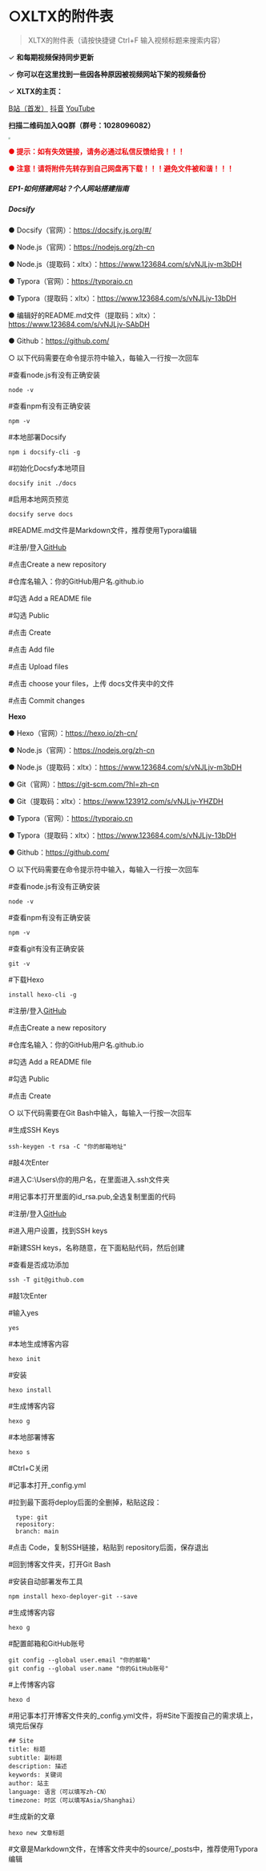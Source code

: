 # ○XLTX的附件表

> XLTX的附件表（请按快捷键 Ctrl+F 输入视频标题来搜索内容）

✓ **和每期视频保持同步更新**

✓ **你可以在这里找到一些因各种原因被视频网站下架的视频备份**

✓ **XLTX的主页：**

[B站（首发）](https://space.bilibili.com/3546668544821656) [抖音](https://www.douyin.com/user/MS4wLjABAAAASiyfbXSxfh4IoLCa53aomaojUJnagMMb9ROvzRdAxtzr6U4HD-2kweNO8IB3L7rF?from_tab_name=main) [YouTube](https://www.youtube.com/@玩电脑的小李同学)

**扫描二维码加入QQ群（群号：1028096082）**

<img src="https://picx.zhimg.com/80/v2-8d51c63a5c9e9629f5534e7561c4924a_1440w.jpeg" style="zoom:25%;" />



<font color='RedOrange'>**● 提示：如有失效链接，请务必通过私信反馈给我！！！**</font>

<font color='RedOrange'>**● 注意！请将附件先转存到自己网盘再下载！！！避免文件被和谐！！！**</font>

##### EP1-如何搭建网站？个人网站搭建指南

##### **Docsify**

● Docsify（官网）：https://docsify.js.org/#/

● Node.js（官网）：https://nodejs.org/zh-cn

● Node.js（提取码：xltx）：https://www.123684.com/s/vNJLjv-m3bDH

● Typora（官网）：https://typoraio.cn

● Typora（提取码：xltx）：https://www.123684.com/s/vNJLjv-13bDH

● 编辑好的README.md文件（提取码：xltx）：https://www.123684.com/s/vNJLjv-SAbDH

● Github：https://github.com/

○ 以下代码需要在命令提示符中输入，每输入一行按一次回车

\#查看node.js有没有正确安装

```
node -v
```

\#查看npm有没有正确安装

```
npm -v
```

\#本地部署Docsify

```
npm i docsify-cli -g
```

\#初始化Docsfy本地项目

```
docsify init ./docs
```

\#启用本地网页预览

```
docsify serve docs
```

\#README.md文件是Markdown文件，推荐使用Typora编辑

\#注册/登入[GitHub](https://github.com/)

\#点击Create a new repository

\#仓库名输入：你的GitHub用户名.github.io

\#勾选 Add a README file

\#勾选 Public

\#点击 Create

\#点击 Add file

#点击 Upload files

\#点击 choose your files，上传 docs文件夹中的文件

\#点击 Commit changes

**Hexo**

● Hexo（官网）：https://hexo.io/zh-cn/

● Node.js（官网）：https://nodejs.org/zh-cn

● Node.js（提取码：xltx）：https://www.123684.com/s/vNJLjv-m3bDH

● Git（官网）：https://git-scm.com/?hl=zh-cn

● Git（提取码：xltx）：https://www.123912.com/s/vNJLjv-YHZDH

● Typora（官网）：https://typoraio.cn

● Typora（提取码：xltx）：https://www.123684.com/s/vNJLjv-13bDH

● Github：https://github.com/

○ 以下代码需要在命令提示符中输入，每输入一行按一次回车

\#查看node.js有没有正确安装

```
node -v
```

\#查看npm有没有正确安装

```
npm -v
```

\#查看git有没有正确安装

```
git -v
```

\#下载Hexo

```
install hexo-cli -g
```

\#注册/登入[GitHub](https://github.com/)

\#点击Create a new repository

\#仓库名输入：你的GitHub用户名.github.io

\#勾选 Add a README file

\#勾选 Public

\#点击 Create

○ 以下代码需要在Git Bash中输入，每输入一行按一次回车

\#生成SSH Keys

```
ssh-keygen -t rsa -C "你的邮箱地址"
```

\#敲4次Enter

\#进入C:\Users\你的用户名，在里面进入.ssh文件夹

\#用记事本打开里面的id_rsa.pub,全选复制里面的代码

\#注册/登入[GitHub](https://github.com/)

\#进入用户设置，找到SSH keys

\#新建SSH keys，名称随意，在下面粘贴代码，然后创建

\#查看是否成功添加

```
ssh -T git@github.com
```

\#敲1次Enter

\#输入yes

```
yes
```

\#本地生成博客内容

```
hexo init
```

\#安装

```
hexo install
```

\#生成博客内容

```
hexo g
```

\#本地部署博客

```
hexo s
```

\#Ctrl+C关闭

\#记事本打开_config.yml

\#拉到最下面将deploy后面的全删掉，粘贴这段：

```
  type: git
  repository: 
  branch: main
```

\#点击 Code，复制SSH链接，粘贴到 repository后面，保存退出

\#回到博客文件夹，打开Git Bash

\#安装自动部署发布工具

```
npm install hexo-deployer-git --save
```

\#生成博客内容

```
hexo g
```

\#配置邮箱和GitHub账号

```
git config --global user.email "你的邮箱"
git config --global user.name "你的GitHub账号"
```

\#上传博客内容

```
hexo d
```

\#用记事本打开博客文件夹的_config.yml文件，将#Site下面按自己的需求填上，填完后保存

```
## Site
title: 标题
subtitle: 副标题
description: 描述
keywords: 关键词
author: 站主
language: 语言（可以填写zh-CN）
timezone: 时区（可以填写Asia/Shanghai）
```

\#生成新的文章

```
hexo new 文章标题
```

\#文章是Markdown文件，在博客文件夹中的source/_posts中，推荐使用Typora编辑

